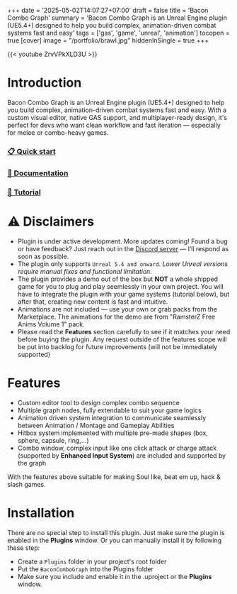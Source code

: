 +++
date = '2025-05-02T14:07:27+07:00'
draft = false
title = 'Bacon Combo Graph'
summary = 'Bacon Combo Graph is an Unreal Engine plugin (UE5.4+) designed to help you build complex, animation-driven combat systems fast and easy'
tags = ['gas', 'game', 'unreal', 'animation']
tocopen = true
[cover]
image = "/portfolio/brawl.jpg"
hiddenInSingle = true
+++

{{< youtube ZrvVPkXLD3U >}}

# Introduction
Bacon Combo Graph is an Unreal Engine plugin (UE5.4+) designed to help you build complex, animation-driven combat systems fast and easy. With a custom visual editor, native GAS support, and multiplayer-ready design, it's perfect for devs who want clean workflow and fast iteration — especially for melee or combo-heavy games.

### [📋 Quick start](../quick-start)
### [📖 Documentation](../documentation)
### [📼 Tutorial](../)

# ⚠️ Disclaimers
- Plugin is under active development. More updates coming! Found a bug or have feedback? Just reach out in the [Discord server](https://discord.gg/pJHvDCGk) — I’ll respond as soon as possible.
- The plugin only supports `Unreal 5.4 and onward`. _Lower Unreal versions require manual fixes and functional limitation._
- The plugin provides a demo out of the box but **NOT** a whole shipped game for you to plug and play seemlessly in your own project. You will have to integrate the plugin with your game systems (tutorial below), but after that, creating new content is fast and intuitive.
- Animations are not included — use your own or grab packs from the Marketplace. The animations for the demo are from "RamsterZ Free Anims Volume 1" pack.
- Please read the **Features** section carefully to see if it matches your need before buying the plugin. Any request outside of the features scope will be put into backlog for future improvements (will not be immediately supported)

# Features
- Custom editor tool to design complex combo sequence
- Multiple graph nodes, fully extendable to suit your game logics
- Animation driven system integration to communicate seamlessly between Animation / Montage and Gameplay Abilities
- Hitbox system implemented with multiple pre-made shapes (box, sphere, capsule, ring,...)
- Combo window, complex input like one click attack or charge attack (supported by **Enhanced Input System**) are included and supported by the graph

With the features above suitable for making Soul like, beat em up, hack & slash games.

# Installation
There are no special step to install this plugin. Just make sure the plugin is enabled in the **Plugins** window. Or you can manually install it by following these step:
- Create a `Plugins` folder in your project's root folder
- Put the `BaconComboGraph` into the Plugins folder
- Make sure you include and enable it in the .uproject or the **Plugins** window.